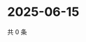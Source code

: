 # 2025-06-15

共 0 条

<!-- BEGIN ZHIHUVIDEO -->
<!-- 最后更新时间 Sun Jun 15 2025 04:11:39 GMT+0800 (China Standard Time) -->

<!-- END ZHIHUVIDEO -->
